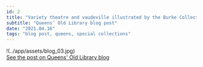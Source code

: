 ```yaml
---
id: 2
title: "Variety theatre and vaudeville illustrated by the Burke Collection"
subtitle: "Queens’ Old Library blog post"
date: "2021.04.16"
tags: "blog post, queens, special collections"
---
```

!(../app/assets/blog_03.jpg)\
[See the post on Queens' Old Library blog](https://queenslib.wordpress.com/2021/04/16/variety-theatre-and-vaudeville-illustrated-by-the-burke-collection/)
